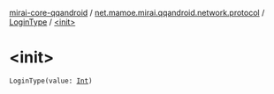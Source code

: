 [mirai-core-qqandroid](../../index.md) / [net.mamoe.mirai.qqandroid.network.protocol](../index.md) / [LoginType](index.md) / [&lt;init&gt;](./-init-.md)

# &lt;init&gt;

`LoginType(value: `[`Int`](https://kotlinlang.org/api/latest/jvm/stdlib/kotlin/-int/index.html)`)`